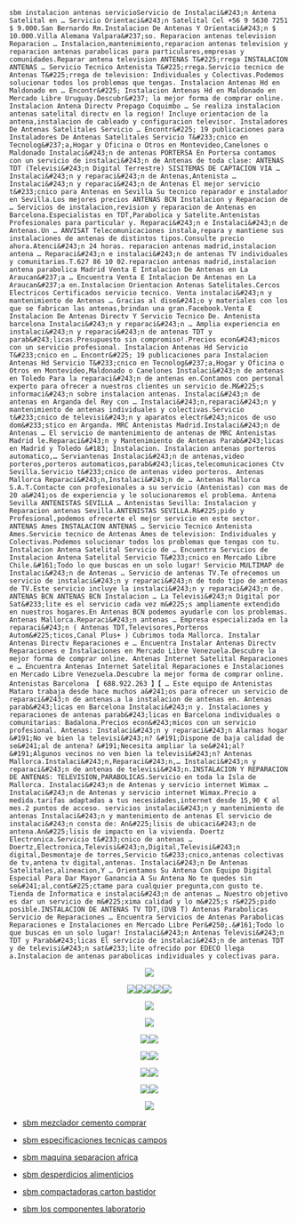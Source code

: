 
```
sbm instalacion antenas servicioServicio de Instalaci&#243;n Antena Satelital en … Servicio Orientaci&#243;n Satelital Cel +56 9 5630 7251 $ 9.000.San Bernardo Rm.Instalacion De Antenas Y Orientaci&#243;n $ 10.000.Villa Alemana Valpara&#237;so. Reparacion antenas television Reparacion … Instalacion,mantenimiento,reparacion antenas television y reparacion antenas parabolicas para particulares,empresas y comunidades.Reparar antena television ANTENAS T&#225;rrega INSTALACION ANTENAS … Servicio Tecnico Antenista T&#225;rrega.Servicio tecnico de Antenas T&#225;rrega de television: Individuales y Colectivas.Podemos solucionar todos los problemas que tengas. Instalacion Antenas Hd en Maldonado en … Encontr&#225; Instalacion Antenas Hd en Maldonado en Mercado Libre Uruguay.Descubr&#237; la mejor forma de comprar online. Instalacion Antena Directv Prepago Coquimbo … Se realiza instalacion antenas satelital directv en la region! Incluye orientacion de la antena,instalacion de cableado y configuracion televisor. Instaladores De Antenas Satelitales Servicio … Encontr&#225; 19 publicaciones para Instaladores De Antenas Satelitales Servicio T&#233;cnico en Tecnolog&#237;a,Hogar y Oficina o Otros en Montevideo,Canelones o Maldonado Instalaci&#243;n de antenas PORTERSA En Portersa contamos con un servicio de instalaci&#243;n de Antenas de toda clase: ANTENAS TDT (Televisi&#243;n Digital Terrestre) SISITEMAS DE CAPTACION VIA … Instalaci&#243;n y reparaci&#243;n de Antenas,Antenista … Instalaci&#243;n y reparaci&#243;n de Antenas El mejor servicio t&#233;cnico para Antenas en Sevilla Su tecnico reparador e instalador en Sevilla.Los mejores precios ANTENAS BCN Instalacion y Reparacion de … Servicios de instalacion,revision y reparacion de Antenas en Barcelona.Especialistas en TDT,Parabolica y Satelite.Antenistas Profesionales para particular y. Reparaci&#243;n e Instalaci&#243;n de Antenas.Un … ANVISAT Telecomunicaciones instala,repara y mantiene sus instalaciones de antenas de distintos tipos.Consulte precio ahora.Atenci&#243;n 24 horas. reparacion antenas madrid,instalacion antena … Reparaci&#243;n e instalaci&#243;n de antenas TV individuales y comunitarias.T.627 86 10 02.reparacion antenas madrid,instalacion antena parabolica Madrid Venta E Intalacion De Antenas en La Araucan&#237;a … Encuentra Venta E Intalacion De Antenas en La Araucan&#237;a en.Instalacion Orientacion Antenas Satelitales.Cercos Electricos Certificados servicio tecnico. Venta instalaci&#243;n y mantenimiento de Antenas … Gracias al dise&#241;o y materiales con los que se fabrican las antenas,brindan una gran.Facebook.Venta E Instalacion De Antenas Directv Y Servicio Tecnico De. Antenista barcelona Instalaci&#243;n y reparaci&#243;n … Amplia experiencia en instalaci&#243;n y reparaci&#243;n de antenas TDT y parab&#243;licas.Presupuesto sin compromiso!.Precios econ&#243;micos con un servicio profesional. Instalacion Antenas Hd Servicio T&#233;cnico en … Encontr&#225; 19 publicaciones para Instalacion Antenas Hd Servicio T&#233;cnico en Tecnolog&#237;a,Hogar y Oficina o Otros en Montevideo,Maldonado o Canelones Instalaci&#243;n de antenas en Toledo Para la reparaci&#243;n de antenas en.Contamos con personal experto para ofrecer a nuestros clientes un servicio de.M&#225;s informaci&#243;n sobre instalacion antenas. Instalaci&#243;n de antenas en Arganda del Rey con … Instalaci&#243;n,reparaci&#243;n y mantenimiento de antenas individuales y colectivas.Servicio t&#233;cnico de televisi&#243;n y aparatos electr&#243;nicos de uso dom&#233;stico en Arganda. MRC Antenistas Madrid.Instalaci&#243;n de Antenas … El servicio de mantenimiento de antenas de MRC Antenistas Madrid le.Reparaci&#243;n y Mantenimiento de Antenas Parab&#243;licas en Madrid y Toledo &#183; Instalacion. Instalacion antenas porteros automatico,… Serviantenas Instalaci&#243;n de antenas,video porteros,porteros automaticos,parab&#243;licas,telecomunicaciones Ctv Sevilla.Servicio t&#233;cnico de antenas video porteros. Antenas Mallorca Reparaci&#243;n,Instalaci&#243;n de … Antenas Mallorca S.A.T.Contacte con profesionales a su servicio (Antenistas) con mas de 20 a&#241;os de experiencia y le solucionaremos el problema. Antena Sevilla ANTENISTAS SEVILLA … Antenistas Sevilla: Instalacion y Reparacion antenas Sevilla.ANTENISTAS SEVILLA.R&#225;pido y Profesional,podemos ofrecerte el mejor servicio en este sector. ANTENAS Ames INSTALACION ANTENAS … Servicio Tecnico Antenista Ames.Servicio tecnico de Antenas Ames de television: Individuales y Colectivas.Podemos solucionar todos los problemas que tengas con tu. Instalacion Antena Satelital Servicio de … Encuentra Servicios de Instalacion Antena Satelital Servicio T&#233;cnico en Mercado Libre Chile.&#161;Todo lo que buscas en un solo lugar! Servicio MULTIMAP de Instalaci&#243;n de Antenas … Servicio de antenas TV.Te ofrecemos un servicio de instalaci&#243;n y reparaci&#243;n de todo tipo de antenas de TV.Este servicio incluye la instalaci&#243;n y reparaci&#243;n de. ANTENAS BCN ANTENAS BCN Instalacion … La Televisi&#243;n Digital por Sat&#233;lite es el servicio cada vez m&#225;s ampliamente extendido en nuestros hogares.En Antenas BCN podemos ayudarle con los problemas. Antenas Mallorca.Reparaci&#243;n antenas … Empresa especializada en la reparaci&#243;n ( Antenas TDT,Televisores,Porteros Autom&#225;ticos,Canal Plus+ ) Cubrimos toda Mallorca. Instalar Antenas Directv Reparaciones e … Encuentra Instalar Antenas Directv Reparaciones e Instalaciones en Mercado Libre Venezuela.Descubre la mejor forma de comprar online. Antenas Internet Satelital Reparaciones e … Encuentra Antenas Internet Satelital Reparaciones e Instalaciones en Mercado Libre Venezuela.Descubre la mejor forma de comprar online. Antenistas Barcelona 【 688.922.263 】【 … Este equipo de Antenistas Mataro trabaja desde hace muchos a&#241;os para ofrecer un servicio de reparaci&#243;n de antenas.a la instalacion de antenas en. Antenas parab&#243;licas en Barcelona Instalaci&#243;n y. Instalaciones y reparaciones de antenas parab&#243;licas en Barcelona individuales o comunitarias: Badalona.Precios econ&#243;micos con un servicio profesional. Antenas: Instalaci&#243;n y reparaci&#243;n Alarmas hogar &#191;No ve bien la televisi&#243;n? &#191;Dispone de baja calidad de se&#241;al de antena? &#191;Necesita ampliar la se&#241;al? &#191;Algunos vecinos no ven bien la televisi&#243;n? Antenas Mallorca.Instalaci&#243;n,Reparaci&#243;n,… Instalaci&#243;n y reparaci&#243;n de antenas de televisi&#243;n.INSTALACION Y REPARACION DE ANTENAS: TELEVISION,PARABOLICAS.Servicio en toda la Isla de Mallorca. Instalaci&#243;n de Antenas y servicio internet Wimax … Instalaci&#243;n de Antenas y servicio internet Wimax.Precio a medida.tarifas adaptadas a tus necesidades,internet desde 15,90 € al mes.2 puntos de acceso. servicios instalaci&#243;n y mantenimiento de antenas Instalaci&#243;n y mantenimiento de antenas El servicio de instalaci&#243;n consta de: An&#225;lisis de ubicaci&#243;n de antena.An&#225;lisis de impacto en la vivienda. Doertz Electronica.Servicio t&#233;cnico de antenas … Doertz,Electronica,Televisi&#243;n,Digital,Televisi&#243;n digital,Desmontaje de torres,Servicio t&#233;cnico,antenas colectivas de tv,antena tv digital,antenas. Instalaci&#243;n De Antenas Satelitales,alineacion,Y … Orientamos Su Antena Con Equipo Digital Especial Para Dar Mayor Ganancia A Su Antena No te quedes sin se&#241;al,cont&#225;ctame para cualquier pregunta,con gusto te. Tienda de Informatica e instalaci&#243;n de antenas … Nuestro objetivo es dar un servicio de m&#225;xima calidad y lo m&#225;s r&#225;pido posible.INSTALACION DE ANTENAS TV TDT,(DVB T) Antenas Parabolicas Servicio de Reparaciones … Encuentra Servicios de Antenas Parabolicas Reparaciones e Instalaciones en Mercado Libre Per&#250;.&#161;Todo lo que buscas en un solo lugar! Instalaci&#243;n Antenas Televisi&#243;n TDT y Parab&#243;licas El servicio de instalaci&#243;n de antenas TDT y de televisi&#243;n sat&#233;lite ofrecido por EDECO llega a.Instalacion de antenas parabolicas individuales y colectivas para. 
```

<div align="center">

<a href="https://es-crusher.shibang-china.com/github&k=sbm+instalacion+antenas+servicio"><img src="https://static.shibang-china.com/es/crusher/logo.jpg"></a>

<a href="https://es-crusher.shibang-china.com/github&k=sbm+instalacion+antenas+servicio"><img src="https://static.shibang-china.com/es/crusher/index.jpg"></a><a href="https://es-crusher.shibang-china.com/material.htmlgithub&k=sbm+instalacion+antenas+servicio"><img src="https://static.shibang-china.com/es/crusher/material.jpg"></a><a href="https://es-crusher.shibang-china.com/application.htmlgithub&k=sbm+instalacion+antenas+servicio"><img src="https://static.shibang-china.com/es/crusher/application.jpg"></a><a href="https://es-crusher.shibang-china.com/aboutus.htmlgithub&k=sbm+instalacion+antenas+servicio"><img src="https://static.shibang-china.com/es/crusher/aboutus.jpg"></a><a href="https://es-crusher.shibang-china.com/contact.htmlgithub&k=sbm+instalacion+antenas+servicio"><img src="https://static.shibang-china.com/es/crusher/contact.jpg"></a>

<a href="https://es-crusher.shibang-china.com/github&k=sbm+instalacion+antenas+servicio"><img src="https://static.shibang-china.com/es/crusher/banner.jpg"></a>

<a href="https://swt.shibang-china.com/github&k=sbm+instalacion+antenas+servicio"><img src="https://static.shibang-china.com/es/crusher/text.jpg"></a>

<a href="https://swt.shibang-china.com/github&k=sbm+instalacion+antenas+servicio"><img src="https://static.shibang-china.com/es/crusher/chat.jpg"></a><a href="https://es-crusher.shibang-china.com/contact.htmlgithub&k=sbm+instalacion+antenas+servicio"><img src="https://static.shibang-china.com/es/crusher/message.jpg"></a>

<a href="https://es-crusher.shibang-china.com/products/pe.htmlgithub&k=sbm+instalacion+antenas+servicio"><img src="https://static.shibang-china.com/es/crusher/pe.jpg"></a><a href="https://es-crusher.shibang-china.com/products/pf.htmlgithub&k=sbm+instalacion+antenas+servicio"><img src="https://static.shibang-china.com/es/crusher/pf.jpg"></a>

<a href="https://es-crusher.shibang-china.com/products/hpt.htmlgithub&k=sbm+instalacion+antenas+servicio"><img src="https://static.shibang-china.com/es/crusher/hpt.jpg"></a><a href="https://es-crusher.shibang-china.com/products/vsi.htmlgithub&k=sbm+instalacion+antenas+servicio"><img src="https://static.shibang-china.com/es/crusher/vsi.jpg"></a>

<a href="https://es-crusher.shibang-china.com/products/klv.htmlgithub&k=sbm+instalacion+antenas+servicio"><img src="https://static.shibang-china.com/es/crusher/klv.jpg"></a><a href="https://es-crusher.shibang-china.com/products/portable.htmlgithub&k=sbm+instalacion+antenas+servicio"><img src="https://static.shibang-china.com/es/crusher/portable.jpg"></a>

<a href="https://swt.shibang-china.com/github&k=sbm+instalacion+antenas+servicio"><img src="https://static.shibang-china.com/es/crusher/case.jpg"></a>

</div>


* [sbm mezclador cemento comprar](sbm%20mezclador%20cemento%20comprar.md)

* [sbm especificaciones tecnicas campos](sbm%20especificaciones%20tecnicas%20campos.md)

* [sbm maquina separacion africa](sbm%20maquina%20separacion%20africa.md)

* [sbm desperdicios alimenticios](sbm%20desperdicios%20alimenticios.md)

* [sbm compactadoras carton bastidor](sbm%20compactadoras%20carton%20bastidor.md)

* [sbm los componentes laboratorio](sbm%20los%20componentes%20laboratorio.md)